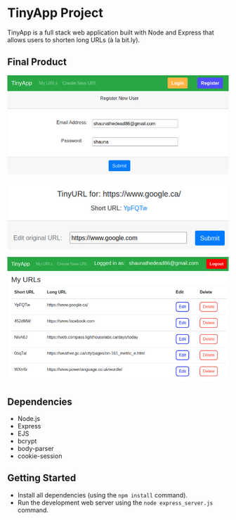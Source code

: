 # TinyApp Project

TinyApp is a full stack web application built with Node and Express that allows users to shorten long URLs (à la bit.ly).

## Final Product

!['Register a new account'](https://raw.githubusercontent.com/ShaunaTheDead86/tinyapp/main/docs/register_page.png)

!['Create and edit your short URLs'](https://raw.githubusercontent.com/ShaunaTheDead86/tinyapp/main/docs/edit_urls.png)

!['View all of your custom short URLs'](https://raw.githubusercontent.com/ShaunaTheDead86/tinyapp/main/docs/my_urls.png)

## Dependencies

- Node.js
- Express
- EJS
- bcrypt
- body-parser
- cookie-session

## Getting Started

- Install all dependencies (using the `npm install` command).
- Run the development web server using the `node express_server.js` command.
